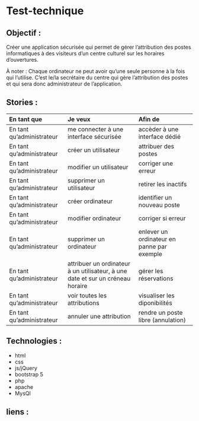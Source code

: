 # Test-technique
## Objectif :
Créer une application sécurisée qui permet de gérer l’attribution des postes informatiques à des visiteurs d’un centre culturel sur les horaires d’ouvertures.

À noter : Chaque ordinateur ne peut avoir qu’une seule personne à la fois qui l’utilise. C’est le/la secrétaire du centre qui gère l’attribution des postes et qui sera donc administrateur de l’application.

## Stories :
| En tant que | Je veux | Afin de |
| :----------| :--------| :--------|
|En tant qu’administrateur |me connecter à une interface sécurisée|accèder à une interface dédié|
|En tant qu’administrateur|créer un utilisateur|attribuer des postes|
|En tant qu’administrateur|modifier un utilisateur| corriger une erreur|
|En tant qu’administrateur|supprimer un utilisateur| retirer les inactifs|
|En tant qu’administrateur| créer ordinateur| identifier un nouveau poste|
|En tant qu’administrateur| modifier ordinateur| corriger si erreur |
|En tant qu’administrateur| supprimer un ordinateur| enlever un ordinateur en panne par exemple|
|En tant qu’administrateur| attribuer un ordinateur à un utilisateur, à une date et sur un créneau horaire| gérer les réservations|
|En tant qu’administrateur| voir toutes les attributions| visualiser les diponibilités|
|En tant qu’administrateur| annuler une attribution| rendre un poste libre (annulation)|

## Technologies :
- html
- css
- js/jQuery
- bootstrap 5
- php
- apache
- MysQl


## liens :

